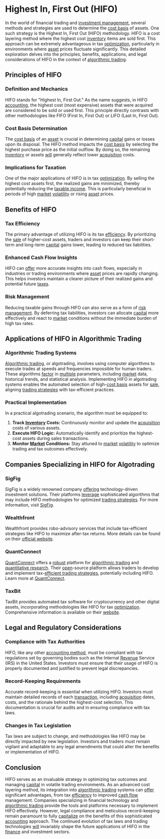 # Highest In, First Out (HIFO)

In the world of financial trading and [investment management](../i/investment_management.md), several methods and strategies are used to determine the [cost basis](../c/cost_basis.md) of assets. One such strategy is the Highest In, First Out (HIFO) methodology. HIFO is a cost layering method where the highest cost [inventory](../i/inventory.md) items are sold first. This approach can be extremely advantageous in tax [optimization](../o/optimization.md), particularly in environments where [asset](../a/asset.md) prices fluctuate significantly. This detailed exploration delves into the principles, benefits, applications, and legal considerations of HIFO in the context of [algorithmic trading](../a/accountability.md).

## Principles of HIFO

### Definition and Mechanics
HIFO stands for "Highest In, First Out." As the name suggests, in HIFO [accounting](../a/accounting.md), the highest cost (most expensive) assets that were acquired are considered to be sold or used first. This principle directly contrasts with other methodologies like FIFO (First In, First Out) or LIFO (Last In, First Out).

### Cost Basis Determination
The [cost basis](../c/cost_basis.md) of an [asset](../a/asset.md) is crucial in determining [capital](../c/capital.md) gains or losses upon its disposal. The HIFO method impacts the [cost basis](../c/cost_basis.md) by selecting the highest purchase price as the initial outflow. By doing so, the remaining [inventory](../i/inventory.md) or assets [will](../w/will.md) generally reflect lower [acquisition](../a/acquisition.md) costs.

### Implications for Taxation
One of the major applications of HIFO is in tax [optimization](../o/optimization.md). By selling the highest cost assets first, the realized gains are minimized, thereby potentially reducing the [taxable income](../t/taxable_income.md). This is particularly beneficial in periods of high [market](../m/market.md) [volatility](../v/volatility.md) or rising [asset](../a/asset.md) prices.

## Benefits of HIFO

### Tax Efficiency
The primary advantage of utilizing HIFO is its tax [efficiency](../e/efficiency.md). By prioritizing the [sale](../s/sale.md) of higher-cost assets, traders and investors can keep their short-term and long-term [capital](../c/capital.md) gains lower, leading to reduced tax liabilities.

### Enhanced Cash Flow Insights
HIFO can [offer](../o/offer.md) more accurate insights into cash flows, especially in industries or trading environments where [asset](../a/asset.md) prices are rapidly changing. This helps investors maintain a clearer picture of their realized gains and potential future [taxes](../t/taxes.md).

### Risk Management
Reducing taxable gains through HIFO can also serve as a form of [risk management](../r/risk_management.md). By deferring tax liabilities, investors can allocate [capital](../c/capital.md) more effectively and react to [market](../m/market.md) conditions without the immediate burden of high tax rates.

## Applications of HIFO in Algorithmic Trading

### Algorithmic Trading Systems
[Algorithmic trading](../a/accountability.md), or algotrading, involves using computer algorithms to execute trades at speeds and frequencies impossible for human traders. These algorithms [factor](../f/factor.md) in [multiple](../m/multiple.md) parameters, including [market](../m/market.md) data, historical trends, and statistical analysis. Implementing HIFO in algotrading systems enables the automated selection of high-[cost basis](../c/cost_basis.md) assets for [sale](../s/sale.md), aligning [trading strategies](../t/trading_strategies.md) with tax-efficient practices.

### Practical Implementation
In a practical algotrading scenario, the algorithm must be equipped to:

1. **Track [Inventory](../i/inventory.md) Costs:** Continuously monitor and update the [acquisition](../a/acquisition.md) costs of various assets.
2. **Execute HIFO Logic:** Automatically identify and prioritize the highest-cost assets during sales transactions.
3. **Monitor [Market](../m/market.md) Conditions:** Stay attuned to [market](../m/market.md) [volatility](../v/volatility.md) to optimize trading and tax outcomes effectively.

## Companies Specializing in HIFO for Algotrading

### SigFig
SigFig is a widely renowned company [offering](../o/offering.md) technology-driven investment solutions. Their platforms [leverage](../l/leverage.md) sophisticated algorithms that may include HIFO methodologies for optimized [trading strategies](../t/trading_strategies.md). For more information, visit [SigFig](https://www.sigfig.com/).

### Wealthfront
Wealthfront provides robo-advisory services that include tax-efficient strategies like HIFO to maximize after-tax returns. More details can be found on their [official website](https://www.wealthfront.com/).

### QuantConnect
[QuantConnect](../q/quantconnect.md) offers a [robust](../r/robust.md) platform for [algorithmic trading](../a/accountability.md) and [quantitative research](../q/quantitative_research.md). Their [open](../o/open.md)-source platform allows traders to develop and implement tax-[efficient trading strategies](../e/efficient_trading_strategies.md), potentially including HIFO. Learn more at [QuantConnect](https://www.quantconnect.com/).

### TaxBit
TaxBit provides automated tax software for cryptocurrency and other digital assets, incorporating methodologies like HIFO for tax [optimization](../o/optimization.md). Comprehensive information is available on their [website](https://www.taxbit.com/).

## Legal and Regulatory Considerations

### Compliance with Tax Authorities
HIFO, like any other [accounting method](../a/accounting_method.md), must be compliant with tax regulations set by governing bodies such as the Internal [Revenue](../r/revenue.md) Service (IRS) in the United States. Investors must ensure that their usage of HIFO is properly documented and justified to prevent legal discrepancies.

### Record-Keeping Requirements
Accurate record-keeping is essential when utilizing HIFO. Investors must maintain detailed records of each [transaction](../t/transaction.md), including [acquisition](../a/acquisition.md) dates, costs, and the rationale behind the highest-cost selection. This documentation is crucial for audits and in ensuring compliance with tax laws.

### Changes in Tax Legislation
Tax laws are subject to change, and methodologies like HIFO may be directly impacted by new legislation. Investors and traders must remain vigilant and adaptable to any legal amendments that could alter the benefits or implementation of HIFO.

## Conclusion

HIFO serves as an invaluable strategy in optimizing tax outcomes and managing [capital](../c/capital.md) in volatile trading environments. As an advanced cost layering method, its integration into [algorithmic trading](../a/accountability.md) systems can [offer](../o/offer.md) significant advantages, from tax [efficiency](../e/efficiency.md) to improved [cash flow](../c/cash_flow.md) management. Companies specializing in financial technology and [algorithmic trading](../a/accountability.md) provide the tools and platforms necessary to implement HIFO effectively. However, legal compliance and meticulous record-keeping remain paramount to fully [capitalize](../c/capitalize.md) on the benefits of this sophisticated [accounting](../a/accounting.md) approach. The continued evolution of tax laws and trading technologies [will](../w/will.md) invariably shape the future applications of HIFO in the [finance](../f/finance.md) and investment sectors.